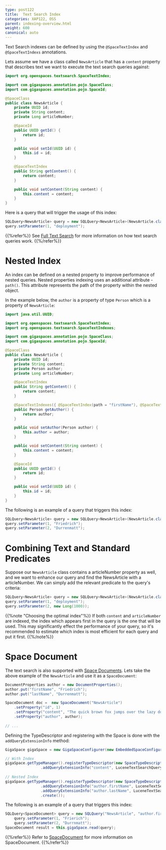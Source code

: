 ```yaml
---
type: post122
title:  Text Search Index
categories: XAP122, OSS
parent: indexing-overview.html
weight: 600
canonical: auto
---
```

 
Text Search indexes can be defined by using the `@SpaceTextIndex` and `@SpaceTextIndexs` annotations.

Lets assume we have a class called `NewsArticle` that has a `content` property that describes text we want to execute the text search queries 
against:

```java
import org.openspaces.textsearch.SpaceTextIndex;

import com.gigaspaces.annotation.pojo.SpaceClass;
import com.gigaspaces.annotation.pojo.SpaceId;

@SpaceClass
public class NewsArticle {
	private UUID id;
	private String content;
	private Long articleNumber;

	@SpaceId
	public UUID getId() {
		return id;
	}

	public void setId(UUID id) {
		this.id = id;
	}

	@SpaceTextIndex
	public String getContent() {
		return content;
	}

	public void setContent(String content) {
		this.content = content;
	}
}
```

Here is a query that will trigger the usage of this index:

```java
SQLQuery<NewsArticle> query = new SQLQuery<NewsArticle>(NewsArticle.class, "content text:match ?");
query.setParameter(1, "deployment"); 
```

{{%refer%}}
See [Full Text Search](./query-full-text-search.html)  for more information on how text search queries work. 
{{%/refer%}}

# Nested Index

An index can be defined on a nested property to improve performance of nested queries. Nested properties indexing uses an additional attribute - `path()`.
This attribute represents the path of the property within the nested object.

In the example below, the `author` is a property of type `Person`  which is a property of `NewsArticle`:


 
```java
import java.util.UUID;

import org.openspaces.textsearch.SpaceTextIndex;
import org.openspaces.textsearch.SpaceTextIndexes;

import com.gigaspaces.annotation.pojo.SpaceClass;
import com.gigaspaces.annotation.pojo.SpaceId;

@SpaceClass
public class NewsArticle {
	private UUID id;
	private String content;
	private Person author;
	private Long articleNumber;

	@SpaceTextIndex
	public String getContent() {
		return content;
	}

	@SpaceTextIndexes({ @SpaceTextIndex(path = "firstName"), @SpaceTextIndex(path = "lastName") })
	public Person getAuthor() {
		return author;
	}

	public void setAuthor(Person author) {
		this.author = author;
	}

	public void setContent(String content) {
		this.content = content;
	}

	@SpaceId
	public UUID getId() {
		return id;
	}

	public void setId(UUID id) {
		this.id = id;
	}
}
```
 
The following is an example of a query that triggers this index:

```java
SQLQuery<NewsArticle> query = new SQLQuery<NewsArticle>(NewsArticle.class, "author.firstName text:match ? AND  author.lastName text:match ?");
query.setParameter(1, "Friedrich");
query.setParameter(2, "Durrenmatt");
```

# Combining Text and Standard Predicates

Suppose our `NewsArticle` class contains a articleNumber property as well, and we want to enhance our query and find the NewsArticle with a articleNumber. We can simply add the relevant predicate to the query's criteria:

```java
SQLQuery<NewsArticle> query = new SQLQuery<NewsArticle>(NewsArticle.class, "content text:match ? AND articleNumber < ?");
query.setParameter(1, "deployment");
query.setParameter(2, new Long(1000));	
```


{{%note "Choosing the optimal index"%}}
If both `content` and `articleNumber` are indexed, the index which appears first in the query is the one that will be used. This may significantly effect the performance of your query, so it's recommended to estimate which index is most efficient for each query and put it first.
{{%/note%}}



# Space Document

The text search is also supported with [Space Documents](./document-overview.html). Lets take the above example of the `NewsArticle` and use it as a `SpaceDocument`:

```java
DocumentProperties author = new DocumentProperties();
author.put("firstName", "Friedrich");
author.put("lastName", "Durrenmatt");

SpaceDocument doc =  new SpaceDocument("NewsArticle")
	.setProperty("id", 1)
	.setProperty("content", "The quick brown fox jumps over the lazy dog")
	.setProperty("author", author);
 
// ...
```


Defining the TypeDescriptor and registering with the Space is done with the `addQueryExtensionInfo` method:

```java
GigaSpace gigaSpace = new GigaSpaceConfigurer(new EmbeddedSpaceConfigurer("xapSpace")).gigaSpace();

// With Index 
gigaSpace.getTypeManager().registerTypeDescriptor(new SpaceTypeDescriptorBuilder(typeName).idProperty("id")
				.addQueryExtensionInfo("content", LuceneTextSearchQueryExtensionProvider.index()).create());
				
// Nested Index 
gigaSpace.getTypeManager().registerTypeDescriptor(new SpaceTypeDescriptorBuilder(typeName).idProperty("id")
				.addQueryExtensionInfo("author.firstName", LuceneTextSearchQueryExtensionProvider.index())
				.addQueryExtensionInfo("author.lastName", LuceneTextSearchQueryExtensionProvider.index())
				.create());	
```

The following is an example of a query that triggers this index:

```java
SQLQuery<SpaceDocument> query = new SQLQuery("NewsArticle", "author.firstName text:match ? AND author.lastName text:match ?")
	query.setParameter(1, "Frierich");
	query.setParameter(2, "Durrnmatt");
SpaceDocument result = this.gigaSpace.read(query);
```

{{%refer%}}
Refer to [SpaceDocument](./document-overview.html) for more information on SpaceDocument.
{{%/refer%}}






 
